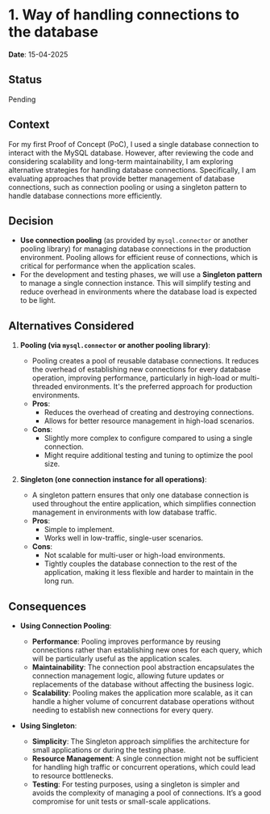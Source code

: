 # 1. Way of handling connections to the database

**Date**: 15-04-2025

## Status

Pending

## Context

For my first Proof of Concept (PoC), I used a single database connection to interact with the MySQL database. However, after reviewing the code and considering scalability and long-term maintainability, I am exploring alternative strategies for handling database connections. Specifically, I am evaluating approaches that provide better management of database connections, such as connection pooling or using a singleton pattern to handle database connections more efficiently.

## Decision

- **Use connection pooling** (as provided by `mysql.connector` or another pooling library) for managing database connections in the production environment. Pooling allows for efficient reuse of connections, which is critical for performance when the application scales. 
- For the development and testing phases, we will use a **Singleton pattern** to manage a single connection instance. This will simplify testing and reduce overhead in environments where the database load is expected to be light.

## Alternatives Considered

1. **Pooling (via `mysql.connector` or another pooling library)**:
   - Pooling creates a pool of reusable database connections. It reduces the overhead of establishing new connections for every database operation, improving performance, particularly in high-load or multi-threaded environments. It's the preferred approach for production environments.
   - **Pros**:
     - Reduces the overhead of creating and destroying connections.
     - Allows for better resource management in high-load scenarios.
   - **Cons**:
     - Slightly more complex to configure compared to using a single connection.
     - Might require additional testing and tuning to optimize the pool size.

2. **Singleton (one connection instance for all operations)**:
   - A singleton pattern ensures that only one database connection is used throughout the entire application, which simplifies connection management in environments with low database traffic.
   - **Pros**:
     - Simple to implement.
     - Works well in low-traffic, single-user scenarios.
   - **Cons**:
     - Not scalable for multi-user or high-load environments.
     - Tightly couples the database connection to the rest of the application, making it less flexible and harder to maintain in the long run.

## Consequences

- **Using Connection Pooling**:
  - **Performance**: Pooling improves performance by reusing connections rather than establishing new ones for each query, which will be particularly useful as the application scales.
  - **Maintainability**: The connection pool abstraction encapsulates the connection management logic, allowing future updates or replacements of the database without affecting the business logic.
  - **Scalability**: Pooling makes the application more scalable, as it can handle a higher volume of concurrent database operations without needing to establish new connections for every query.

- **Using Singleton**:
  - **Simplicity**: The Singleton approach simplifies the architecture for small applications or during the testing phase.
  - **Resource Management**: A single connection might not be sufficient for handling high traffic or concurrent operations, which could lead to resource bottlenecks.
  - **Testing**: For testing purposes, using a singleton is simpler and avoids the complexity of managing a pool of connections. It’s a good compromise for unit tests or small-scale applications.
